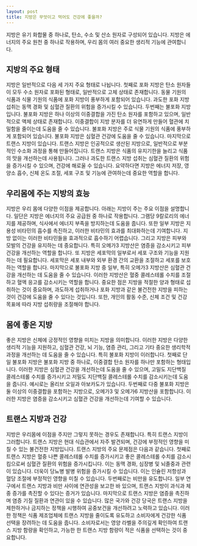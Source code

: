 ```yaml
---
layout: post
title: 지방은 무엇이고 먹어도 건강에 좋을까?
---
```


지방은 유기 화합물 중 하나로, 탄소, 수소 및 산소 원자로 구성되어 있습니다. 지방은 에너지의 주요 원천 중 하나로 작용하며, 우리 몸의 여러 중요한 생리적 기능에 관여합니다. 


<h2>지방의 주요 형태</h2>
지방은 일반적으로 다음 세 가지 주요 형태로 나뉩니다. 첫째로 포화 지방은 탄소 원자들이 모두 수소 원자로 포화된 형태로, 일반적으로 고체 상태로 존재합니다. 동물 기원의 식품과 식물 기원의 식품에 포화 지방이 풍부하게 포함되어 있습니다. 과도한 포화 지방 섭취는 동맥 경화 및 심혈관 질환의 위험을 증가시킬 수 있습니다. 두번째는 불포화 지방입니다. 불포화 지방은 하나 이상의 이중결합을 가진 탄소 원자를 포함하고 있으며, 일반적으로 액체 상태로 존재합니다. 이중결합이 지방 분자를 더 유연하게 만들어 혈관에 치밀함을 줄이는데 도움을 줄 수 있습니다. 불포화 지방은 주로 식물 기원의 식품에 풍부하게 포함되어 있습니다. 불포화 지방은 심혈관 건강에 도움을 줄 수 있습니다. 마지막으로 트랜스 지방이 있습니다. 트랜스 지방은 인공적으로 생산된 지방으로, 일반적으로 부분적인 수소화 과정을 통해 만들어집니다. 트랜스 지방은 식품의 유지기한을 늘리고 식품의 맛을 개선하는데 사용됩니다. 그러나 과도한 트랜스 지방 섭취는 심혈관 질환의 위험을 증가시킬 수 있으며, 건강에 해로울 수 있습니다. 요약하다면 지방은 에너지 저장, 영양소 흡수, 신체 온도 조절, 세포 구조 및 기능에 관여하는데 중요한 역할을 합니다.


<h2>우리몸에 주는 지방의 효능</h2>
지방은 우리 몸에 다양한 이점을 제공합니다. 아래는 지방이 주는 주요 이점을 설명합니다. 일단은 지방은 에너지의 주요 공급원 중 하나로 작용합니다. 그램당 9칼로리의 에너지를 제공하며, 식사에서 에너지 부족을 방지하는데 도움을 줍니다. 또한 일부 지방은 지용성 비타민의 흡수를 촉진하고, 이러한 비타민의 효과를 최대화하는데 기여합니다. 지방 없이는 이러한 비타민들을 효과적으로 흡수하기 어렵습니다. 그리고 지방은 피부와 모발의 건강을 유지하는 데 중요합니다. 특히 오메가3 지방산은 염증을 감소시키고 피부 건강을 개선하는 역할을 합니다. 또 지방은 세포막의 일부로서 세포 구조와 기능을 지원하는 데 필요합니다. 세포막은 세포 내부와 외부 환경 간의 교환을 조절하고 세포를 보호하는 역할을 합니다. 마지막으로 불포화 지방 중 일부, 특히 오메가3 지방산은 심혈관 건강을 개선하는 데 도움을 줄 수 있습니다. 이러한 지방산은 혈중 콜레스테롤 수치를 조절하고 혈액 응고를 감소시키는 역할을 합니다. 중요한 점은 지방을 적절한 양과 형태로 섭취하는 것이 중요하며, 과도하게 섭취하거나 포화 지방과 같은 불건전한 지방을 피하는 것이 건강에 도움을 줄 수 있다는 것입니다. 또한, 개인의 활동 수준, 신체 조건 및 건강 목표에 따라 지방 섭취량을 조절해야 합니다.


<h2>몸에 좋은 지방</h2>
좋은 지방은 신체에 긍정적인 영향을 미치는 지방을 의미합니다. 이러한 지방은 다양한 생리적 기능을 지원하고, 심혈관 건강, 뇌 기능, 염증 관리, 그리고 기타 중요한 생리학적 과정을 개선하는 데 도움을 줄 수 있습니다. 특히 불포화 지방이 이러합니다. 첫째로 단일 불포화 지방은 불포화 지방 중 하나로, 이중결합 탄소 원자를 하나만 포함하는 형태입니다. 이러한 지방은 심혈관 건강을 개선하는데 도움을 줄 수 있으며, 고밀도 지단백질 콜레스테롤 수치를 증가시키고 저밀도 지단백질 콜레스테롤 수치를 감소시키는데 도움을 줍니다. 예시로는 올리브 오일과 아보카도가 있습니다. 두번째로 다중 불포화 지방은 둘 이상의 이중결합을 포함하는 지방으로, 오메가3 및 오메가6 지방산을 포함합니다. 이러한 지방은 염증을 감소시키고 심혈관 건강을 개선하는데 기여할 수 있습니다.


<h2>트랜스 지방과 건강</h2>
지방은 우리몸에 이점을 주지만 그렇지 못하는 경우도 존재합니다. 특히 트랜스 지방이 그러합니다. 트랜스 지방은 현대 식습관에서 자주 발견되며, 건강에 부정적인 영향을 미칠 수 있는 불건전한 지방입니다. 트랜스 지방의 주요 문제점은 다음과 같습니다. 첫째로 트랜스 지방은 혈중 나쁜 콜레스테롤 수치를 증가시키고 좋은 콜레스테롤 수치를 감소시킴으로써 심혈관 질환의 위험을 증가시킵니다. 이는 동맥 경화, 심장병 및 뇌졸중과 관련이 있습니다. 더욱이 당뇨병 발병 위험을 증가시킬 수 있습니다. 이는 인슐린 저항성과 혈당 조절에 부정적인 영향을 미칠 수 있습니다. 두번째로는 비만을 유도합니다. 일부 연구에서 트랜스 지방과 비만 사이에 연관성을 보고한 바 있으며, 트랜스 지방이 과식과 체중 증가를 촉진할 수 있다는 증거가 있습니다. 마지막으로 트랜스 지방은 염증을 촉진하며 염증 기질 질환과 연관이 있을 수 있습니다. 많은 국가와 건강 당국은 트랜스 지방을 제한하거나 금지하는 정책을 시행하여 공중보건을 개선하려고 노력하고 있습니다. 이러한 정책은 식품 제조업체에 트랜스 지방을 줄이도록 유도하고 소비자에게 건강한 식품 선택을 장려하는 데 도움을 줍니다. 소비자로서는 영양 라벨을 주의깊게 확인하여 트랜스 지방 함량을 확인하고, 가능한 한 트랜스 지방 함량이 적은 식품을 선택하는 것이 중요합니다.